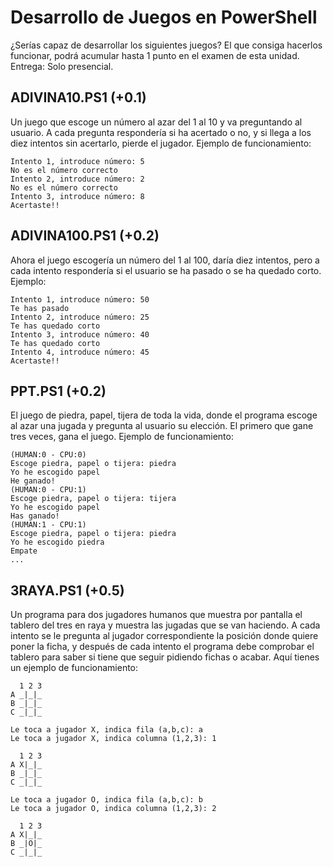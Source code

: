 
# Desarrollo de Juegos en PowerShell

¿Serías capaz de desarrollar los siguientes juegos? El que consiga hacerlos funcionar, podrá acumular hasta 1 punto en el examen de esta unidad. Entrega: Solo presencial.

## ADIVINA10.PS1 (+0.1)

Un juego que escoge un número al azar del 1 al 10 y va preguntando al usuario. A cada pregunta respondería si ha acertado o no, y si llega a los diez intentos sin acertarlo, pierde el jugador. Ejemplo de funcionamiento:

```
Intento 1, introduce número: 5
No es el número correcto
Intento 2, introduce número: 2
No es el número correcto
Intento 3, introduce número: 8
Acertaste!!
```

## ADIVINA100.PS1 (+0.2)

Ahora el juego escogería un número del 1 al 100, daría diez intentos, pero a cada intento respondería si el usuario se ha pasado o se ha quedado corto. Ejemplo:

```
Intento 1, introduce número: 50
Te has pasado
Intento 2, introduce número: 25
Te has quedado corto
Intento 3, introduce número: 40
Te has quedado corto
Intento 4, introduce número: 45
Acertaste!!
```

## PPT.PS1 (+0.2)

El juego de piedra, papel, tijera de toda la vida, donde el programa escoge al azar una jugada y pregunta al usuario su elección. El primero que gane tres veces, gana el juego. Ejemplo de funcionamiento:

```
(HUMAN:0 - CPU:0)
Escoge piedra, papel o tijera: piedra
Yo he escogido papel
He ganado!
(HUMAN:0 - CPU:1)
Escoge piedra, papel o tijera: tijera
Yo he escogido papel
Has ganado!
(HUMAN:1 - CPU:1)
Escoge piedra, papel o tijera: piedra
Yo he escogido piedra
Empate
...
```

## 3RAYA.PS1 (+0.5)

Un programa para dos jugadores humanos que muestra por pantalla el tablero del tres en raya y muestra las jugadas que se van haciendo. A cada intento se le pregunta al jugador correspondiente la posición donde quiere poner la ficha, y después de cada intento el programa debe comprobar el tablero para saber si tiene que seguir pidiendo fichas o acabar. Aquí tienes un ejemplo de funcionamiento:

```
  1 2 3
A _|_|_
B _|_|_
C _|_|_

Le toca a jugador X, indica fila (a,b,c): a
Le toca a jugador X, indica columna (1,2,3): 1

  1 2 3
A X|_|_
B _|_|_
C _|_|_

Le toca a jugador O, indica fila (a,b,c): b
Le toca a jugador O, indica columna (1,2,3): 2

  1 2 3
A X|_|_
B _|O|_
C _|_|_
```

